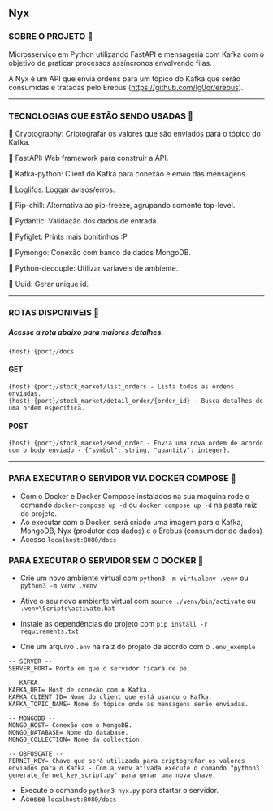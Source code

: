 ## Nyx

### SOBRE O PROJETO :file_folder:
Microsserviço em Python utilizando FastAPI e mensageria com Kafka com o objetivo de praticar processos assíncronos envolvendo filas.

A Nyx é um API que envia ordens para um tópico do Kafka que serão consumidas e tratadas pelo Erebus (https://github.com/Ig0or/erebus).

<hr>

### TECNOLOGIAS QUE ESTÃO SENDO USADAS :space_invader:

:small_blue_diamond: Cryptography: Criptografar os valores que são enviados para o tópico do Kafka.

:small_blue_diamond: FastAPI: Web framework para construir a API.

:small_blue_diamond: Kafka-python: Client do Kafka para conexão e envio das mensagens.

:small_blue_diamond: Loglifos: Loggar avisos/erros.

:small_blue_diamond: Pip-chill: Alternativa ao pip-freeze, agrupando somente top-level.

:small_blue_diamond: Pydantic: Validação dos dados de entrada.

:small_blue_diamond: Pyfiglet: Prints mais bonitinhos :P

:small_blue_diamond: Pymongo: Conexão com banco de dados MongoDB.

:small_blue_diamond: Python-decouple: Utilizar variaveis de ambiente.

:small_blue_diamond: Uuid: Gerar unique id.

<hr>

### ROTAS DISPONIVEIS :telescope:

##### Acesse a rota abaixo para maiores detalhes.

```
{host}:{port}/docs
```

#### GET

```
{host}:{port}/stock_market/list_orders - Lista todas as ordens enviadas.
{host}:{port}/stock_market/detail_order/{order_id} - Busca detalhes de uma ordem especifica. 
```

#### POST

```
{host}:{port}/stock_market/send_order - Envia uma nova ordem de acordo com o body enviado - {"symbol": string, "quantity": integer}.
```

<hr>

### PARA EXECUTAR O SERVIDOR VIA DOCKER COMPOSE :floppy_disk:
- Com o Docker e Docker Compose instalados na sua maquina rode o comando ```docker-compose up -d``` ou ```docker compose up -d``` na pasta raiz do projeto.
- Ao executar com o Docker, será criado uma imagem para o Kafka, MongoDB, Nyx (produtor dos dados) e o Erebus (consumidor do dados)
- Acesse ```localhost:8080/docs```


### PARA EXECUTAR O SERVIDOR SEM O DOCKER :calling:
- Crie um novo ambiente virtual com ```python3 -m virtualenv .venv``` ou ```python3 -m venv .venv```
- Ative o seu novo ambiente virtual com ```source ./venv/bin/activate``` ou ```.venv\Scripts\activate.bat```
- Instale as dependências do projeto com ```pip install -r requirements.txt```

- Crie um arquivo ```.env``` na raiz do projeto de acordo com o ```.env_exemple```

```
-- SERVER --
SERVER_PORT= Porta em que o servidor ficará de pé.

-- KAFKA --
KAFKA_URI= Host de conexão com o Kafka.
KAFKA_CLIENT_ID= Nome do client que está usando o Kafka.
KAFKA_TOPIC_NAME= Nome do tópico onde as mensagens serão enviadas.

-- MONGODB --
MONGO_HOST= Conexão com o MongoDB.
MONGO_DATABASE= Nome do database.
MONGO_COLLECTION= Nome da collection.

-- OBFUSCATE --
FERNET_KEY= Chave que será utilizada para criptografar os valores enviados para o Kafka - Com a venv ativada execute o comando "python3 generate_fernet_key_script.py" para gerar uma nova chave.
```

- Execute o comando ```python3 nyx.py``` para startar o servidor.
- Acesse ```localhost:8080/docs```
